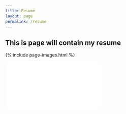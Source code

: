 ```yaml
---
title: Resume
layout: page
permalink: /resume
---
```

## This is page will contain my resume

{% include page-images.html %}

![resume](/images/Resume2025.pdf)
